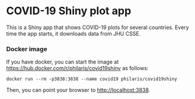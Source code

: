 # COVID-19 Shiny plot app

This is a Shiny app that shows COVID-19 plots for several countries.
Every time the app starts, it downloads data from JHU CSSE.

### Docker image

If you have docker, you can start the image at https://hub.docker.com/r/philaris/covid19shiny as follows:
```
docker run --rm -p3838:3838 --name covid19 philaris/covid19shiny
```
Then, you can point your browser to <http://localhost:3838>.
